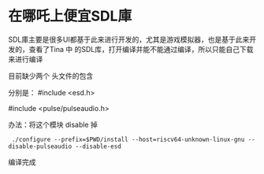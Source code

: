 # 在哪吒上便宜SDL庫

SDL庫主要是很多UI都基于此来进行开发的，尤其是游戏模拟器，也是基于此来开发的，查看了Tina 中 的SDL库，打开编译并能不能通过编译，所以只能自己下载来进行编译

目前缺少两个 头文件的包含

分别是： #include <esd.h>

 #include <pulse/pulseaudio.h>

办法：将这个模块 disable 掉

```
 ./configure --prefix=$PWD/install --host=riscv64-unknown-linux-gnu --disable-pulseaudio --disable-esd
```

编译完成
